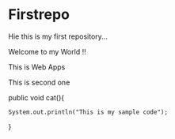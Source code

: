 # Firstrepo

Hie this is my first repository...

Welcome to my World !!

This is Web Apps

This is second one

public void cat(){

    System.out.println("This is my sample code");
    
}
